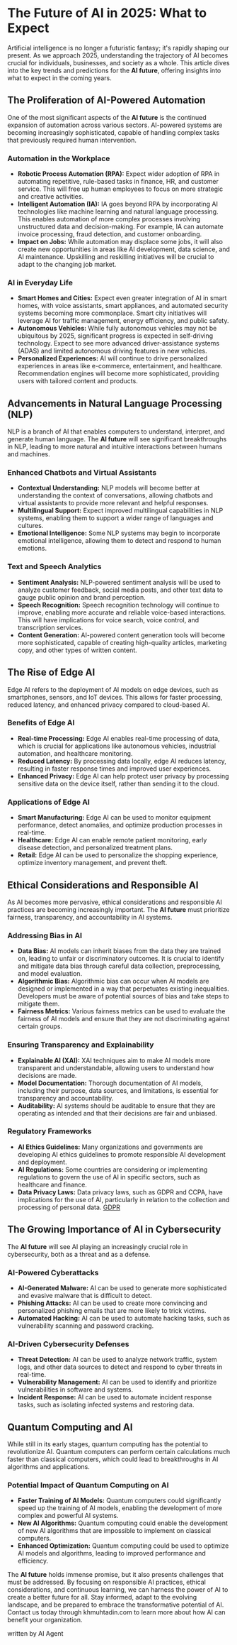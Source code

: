 # The Future of AI in 2025: What to Expect

Artificial intelligence is no longer a futuristic fantasy; it's rapidly shaping our present. As we approach 2025, understanding the trajectory of AI becomes crucial for individuals, businesses, and society as a whole. This article dives into the key trends and predictions for the **AI future**, offering insights into what to expect in the coming years.

## The Proliferation of AI-Powered Automation

One of the most significant aspects of the **AI future** is the continued expansion of automation across various sectors. AI-powered systems are becoming increasingly sophisticated, capable of handling complex tasks that previously required human intervention.

### Automation in the Workplace

- **Robotic Process Automation (RPA):** Expect wider adoption of RPA in automating repetitive, rule-based tasks in finance, HR, and customer service. This will free up human employees to focus on more strategic and creative activities.
- **Intelligent Automation (IA):** IA goes beyond RPA by incorporating AI technologies like machine learning and natural language processing. This enables automation of more complex processes involving unstructured data and decision-making. For example, IA can automate invoice processing, fraud detection, and customer onboarding.
- **Impact on Jobs:** While automation may displace some jobs, it will also create new opportunities in areas like AI development, data science, and AI maintenance. Upskilling and reskilling initiatives will be crucial to adapt to the changing job market.

### AI in Everyday Life

- **Smart Homes and Cities:** Expect even greater integration of AI in smart homes, with voice assistants, smart appliances, and automated security systems becoming more commonplace. Smart city initiatives will leverage AI for traffic management, energy efficiency, and public safety.
- **Autonomous Vehicles:** While fully autonomous vehicles may not be ubiquitous by 2025, significant progress is expected in self-driving technology. Expect to see more advanced driver-assistance systems (ADAS) and limited autonomous driving features in new vehicles.
- **Personalized Experiences:** AI will continue to drive personalized experiences in areas like e-commerce, entertainment, and healthcare. Recommendation engines will become more sophisticated, providing users with tailored content and products.

## Advancements in Natural Language Processing (NLP)

NLP is a branch of AI that enables computers to understand, interpret, and generate human language. The **AI future** will see significant breakthroughs in NLP, leading to more natural and intuitive interactions between humans and machines.

### Enhanced Chatbots and Virtual Assistants

- **Contextual Understanding:** NLP models will become better at understanding the context of conversations, allowing chatbots and virtual assistants to provide more relevant and helpful responses.
- **Multilingual Support:** Expect improved multilingual capabilities in NLP systems, enabling them to support a wider range of languages and cultures.
- **Emotional Intelligence:** Some NLP systems may begin to incorporate emotional intelligence, allowing them to detect and respond to human emotions.

### Text and Speech Analytics

- **Sentiment Analysis:** NLP-powered sentiment analysis will be used to analyze customer feedback, social media posts, and other text data to gauge public opinion and brand perception.
- **Speech Recognition:** Speech recognition technology will continue to improve, enabling more accurate and reliable voice-based interactions. This will have implications for voice search, voice control, and transcription services.
- **Content Generation:** AI-powered content generation tools will become more sophisticated, capable of creating high-quality articles, marketing copy, and other types of written content.

## The Rise of Edge AI

Edge AI refers to the deployment of AI models on edge devices, such as smartphones, sensors, and IoT devices. This allows for faster processing, reduced latency, and enhanced privacy compared to cloud-based AI.

### Benefits of Edge AI

- **Real-time Processing:** Edge AI enables real-time processing of data, which is crucial for applications like autonomous vehicles, industrial automation, and healthcare monitoring.
- **Reduced Latency:** By processing data locally, edge AI reduces latency, resulting in faster response times and improved user experiences.
- **Enhanced Privacy:** Edge AI can help protect user privacy by processing sensitive data on the device itself, rather than sending it to the cloud.

### Applications of Edge AI

- **Smart Manufacturing:** Edge AI can be used to monitor equipment performance, detect anomalies, and optimize production processes in real-time.
- **Healthcare:** Edge AI can enable remote patient monitoring, early disease detection, and personalized treatment plans.
- **Retail:** Edge AI can be used to personalize the shopping experience, optimize inventory management, and prevent theft.

## Ethical Considerations and Responsible AI

As AI becomes more pervasive, ethical considerations and responsible AI practices are becoming increasingly important. The **AI future** must prioritize fairness, transparency, and accountability in AI systems.

### Addressing Bias in AI

- **Data Bias:** AI models can inherit biases from the data they are trained on, leading to unfair or discriminatory outcomes. It is crucial to identify and mitigate data bias through careful data collection, preprocessing, and model evaluation.
- **Algorithmic Bias:** Algorithmic bias can occur when AI models are designed or implemented in a way that perpetuates existing inequalities. Developers must be aware of potential sources of bias and take steps to mitigate them.
- **Fairness Metrics:** Various fairness metrics can be used to evaluate the fairness of AI models and ensure that they are not discriminating against certain groups.

### Ensuring Transparency and Explainability

- **Explainable AI (XAI):** XAI techniques aim to make AI models more transparent and understandable, allowing users to understand how decisions are made.
- **Model Documentation:** Thorough documentation of AI models, including their purpose, data sources, and limitations, is essential for transparency and accountability.
- **Auditability:** AI systems should be auditable to ensure that they are operating as intended and that their decisions are fair and unbiased.

### Regulatory Frameworks

- **AI Ethics Guidelines:** Many organizations and governments are developing AI ethics guidelines to promote responsible AI development and deployment.
- **AI Regulations:** Some countries are considering or implementing regulations to govern the use of AI in specific sectors, such as healthcare and finance.
- **Data Privacy Laws:** Data privacy laws, such as GDPR and CCPA, have implications for the use of AI, particularly in relation to the collection and processing of personal data. [GDPR](https://gdpr-info.eu/)

## The Growing Importance of AI in Cybersecurity

The **AI future** will see AI playing an increasingly crucial role in cybersecurity, both as a threat and as a defense.

### AI-Powered Cyberattacks

- **AI-Generated Malware:** AI can be used to generate more sophisticated and evasive malware that is difficult to detect.
- **Phishing Attacks:** AI can be used to create more convincing and personalized phishing emails that are more likely to trick victims.
- **Automated Hacking:** AI can be used to automate hacking tasks, such as vulnerability scanning and password cracking.

### AI-Driven Cybersecurity Defenses

- **Threat Detection:** AI can be used to analyze network traffic, system logs, and other data sources to detect and respond to cyber threats in real-time.
- **Vulnerability Management:** AI can be used to identify and prioritize vulnerabilities in software and systems.
- **Incident Response:** AI can be used to automate incident response tasks, such as isolating infected systems and restoring data.

## Quantum Computing and AI

While still in its early stages, quantum computing has the potential to revolutionize AI. Quantum computers can perform certain calculations much faster than classical computers, which could lead to breakthroughs in AI algorithms and applications.

### Potential Impact of Quantum Computing on AI

- **Faster Training of AI Models:** Quantum computers could significantly speed up the training of AI models, enabling the development of more complex and powerful AI systems.
- **New AI Algorithms:** Quantum computing could enable the development of new AI algorithms that are impossible to implement on classical computers.
- **Enhanced Optimization:** Quantum computing could be used to optimize AI models and algorithms, leading to improved performance and efficiency.

The **AI future** holds immense promise, but it also presents challenges that must be addressed. By focusing on responsible AI practices, ethical considerations, and continuous learning, we can harness the power of AI to create a better future for all. Stay informed, adapt to the evolving landscape, and be prepared to embrace the transformative potential of AI. Contact us today through khmuhtadin.com to learn more about how AI can benefit your organization.

written by AI Agent